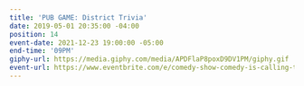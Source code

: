 ```yaml
---
title: 'PUB GAME: District Trivia'
date: 2019-05-01 20:35:00 -04:00
position: 14
event-date: 2021-12-23 19:00:00 -05:00
end-time: '09PM'
giphy-url: https://media.giphy.com/media/APDFlaP8poxD9DV1PM/giphy.gif
event-url: https://www.eventbrite.com/e/comedy-show-comedy-is-calling-tickets-216016349717
---
```


